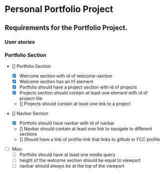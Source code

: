 # Personal Portfolio Project

## Requirements for the Portfolio Project.

### User stories

### Portfolio Section

- [] Portfolio Section
    - [x] Welcome section with id of welcome-section
    - [x] Welcome section has an h1 element
    - [x] Portfolio should have a project section with id of projects
    - [x] Projects section should contain at least one element with id of project-tile
    - [] Projects should contain at least one link to a project

- [] Navbar Section
    - [x] Portfolio should have navbar with id of navbar
    - [] Navbar should contain at least one link to navigate to different sections
    - [] Should have a link of profile-link that links to github or FCC profile

- [ ] Misc
    - [ ] Portfolio should have at least one media query
    - [ ] height of the welcome section should be equal to viewport
    - [ ] navbar should always be at the top of the viewport
